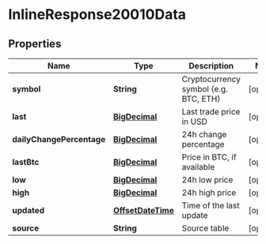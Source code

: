 # InlineResponse20010Data

## Properties
Name | Type | Description | Notes
------------ | ------------- | ------------- | -------------
**symbol** | **String** | Cryptocurrency symbol (e.g. BTC, ETH) |  [optional]
**last** | [**BigDecimal**](BigDecimal.md) | Last trade price in USD |  [optional]
**dailyChangePercentage** | [**BigDecimal**](BigDecimal.md) | 24h change percentage |  [optional]
**lastBtc** | [**BigDecimal**](BigDecimal.md) | Price in BTC, if available |  [optional]
**low** | [**BigDecimal**](BigDecimal.md) | 24h low price |  [optional]
**high** | [**BigDecimal**](BigDecimal.md) | 24h high price |  [optional]
**updated** | [**OffsetDateTime**](OffsetDateTime.md) | Time of the last update |  [optional]
**source** | **String** | Source table |  [optional]

